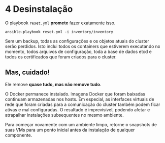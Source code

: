 # 4 Desinstalação

O playbook `reset.yml` **promete** fazer exatamente isso.

```
ansible-playbook reset.yml -i inventory/inventory
```

Sem um backup, todas as configurações e os objetos atuais do cluster serão perdidos. Isto inclui todos os containers que estiverem executando no momento, todos arquivos de configuração, toda a base de dados etcd e todos os certificados que foram criados para o cluster.

## Mas, cuidado!

Ele remove **quase tudo, mas não remove tudo**.

O Docker permanece instalado. Imagens Docker que foram baixadas continuam armazenadas nos hosts. Em especial, as interfaces virtuais de rede que foram criadas para a comunicação do cluster também podem ficar ativas e mal configuradas. O resultado é imprevisível, podendo afetar e atrapalhar instalações subsequentes no mesmo ambiente.

Para começar novamente com um ambiente limpo, retorne o snapshots de suas VMs para um ponto inicial antes da instalação de qualquer componente.


